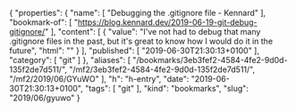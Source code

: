 {
  "properties": {
    "name": [
      "Debugging the .gitignore file - Kennard"
    ],
    "bookmark-of": [
      "https://blog.kennard.dev/2019-06-19-git-debug-gitignore/"
    ],
    "content": [
      {
        "value": "I've not had to debug that many .gitignore files in the past, but it's great to know how I would do it in the future",
        "html": ""
      }
    ],
    "published": [
      "2019-06-30T21:30:13+0100"
    ],
    "category": [
      "git"
    ]
  },
  "aliases": [
    "/bookmarks/3eb3fef2-4584-4fe2-9d0d-135f2de7d511/",
    "/mf2/3eb3fef2-4584-4fe2-9d0d-135f2de7d511/",
    "/mf2/2019/06/GYuWO"
  ],
  "h": "h-entry",
  "date": "2019-06-30T21:30:13+0100",
  "tags": [
    "git"
  ],
  "kind": "bookmarks",
  "slug": "2019/06/gyuwo"
}
